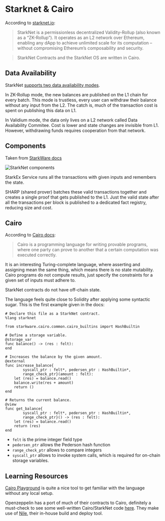 # Starknet & Cairo

According to [starknet.io](https://starknet.io/what-is-starknet/):
> StarkNet is a permissionless decentralized Validity-Rollup (also known as a “ZK-Rollup”). It operates as an L2 network over Ethereum, enabling any dApp to achieve unlimited scale for its computation – without compromising Ethereum’s composability and security.

> StarkNet Contracts and the StarkNet OS are written in Cairo.

## Data Availability
StarkNet [supports two data avaliability modes](https://docs.starkware.co/starkex-v4/starkex-deep-dive/data-availability-modes). 

In ZK-Rollup mode, the new balances are published on the L1 chain for every batch. This mode is trustless, every user can withdraw their balance without any input from the L2. The catch is, much of the transaction cost is spent on publishing this data on L1.

In Validium mode, the data only lives on a L2 network called Data Availability Commitee. Cost is lower and state changes are invisible from L1. However, withdrawing funds requires cooperation from that network.

## Components
Taken from [StarkWare docs](https://docs.starkware.co/starkex-v4/overview)

![StarkNet components](/images/starknet-components.png)

StarkEx Service runs all the transactions with given inputs and remembers the state.

SHARP (shared prover) batches these valid transactions together and creates a single proof that gets published to the L1. Just the valid state after all the transactions per block is published to a dedicated fact registry, reducing size and cost.

## Cairo
According to [Cairo docs](https://cairo-lang.org/docs/index.html):
> Cairo is a programming language for writing provable programs, where one party can prove to another that a certain computation was executed correctly.

It is an interesting Turing-complete language, where asserting and assigning mean the same thing, which means there is no state mutability. Cairo programs do not compute results, just specify the constraints for a given set of inputs must adhere to. 

StarkNet contracts do not have off-chain state.

The language feels quite close to Solidity after applying some syntactic sugar. This is the first example given in the docs:
```cairo:no-line-numbers
# Declare this file as a StarkNet contract.
%lang starknet

from starkware.cairo.common.cairo_builtins import HashBuiltin

# Define a storage variable.
@storage_var
func balance() -> (res : felt):
end

# Increases the balance by the given amount.
@external
func increase_balance{
        syscall_ptr : felt*, pedersen_ptr : HashBuiltin*,
        range_check_ptr}(amount : felt):
    let (res) = balance.read()
    balance.write(res + amount)
    return ()
end

# Returns the current balance.
@view
func get_balance{
        syscall_ptr : felt*, pedersen_ptr : HashBuiltin*,
        range_check_ptr}() -> (res : felt):
    let (res) = balance.read()
    return (res)
end
```
- `felt` is the prime integer field type
- `pedersen_ptr` allows the Pederson hash function
- `range_check_ptr` allows to compare integers
- `syscall_ptr` allows to invoke system calls, which is required for on-chain storage variables.

## Learning Resources
[Cairo Playground](https://www.cairo-lang.org/playground/) is quite a nice tool to get familiar with the language without any local setup.

Openzeppelin has a port of much of their contracts to Cairo, definitely a must-check to see some well-written Cairo/StarkNet code [here](https://github.com/OpenZeppelin/cairo-contracts). They make use of [Nile](https://github.com/OpenZeppelin/nile), their in-house build and deploy tool.
